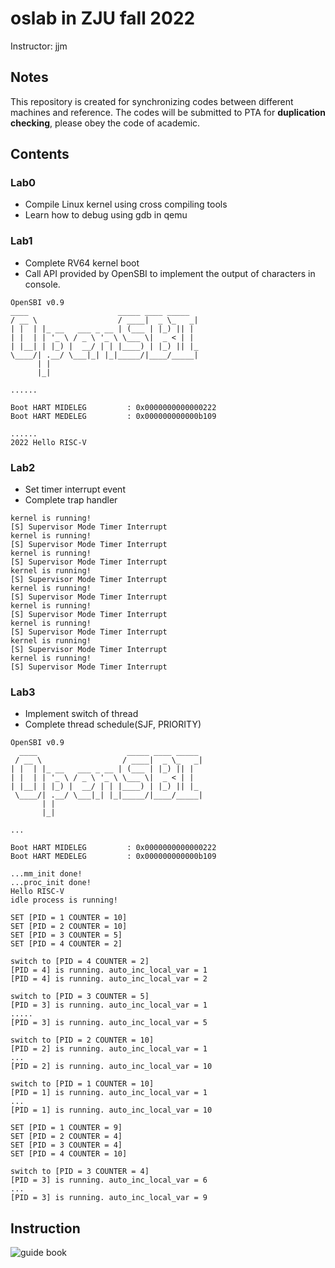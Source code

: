 # oslab in ZJU fall 2022

Instructor: jjm

## Notes
This repository is created for synchronizing codes between different machines and reference. The codes will be submitted to PTA for **duplication checking**, please obey the code of academic.

## Contents
### Lab0
- Compile Linux kernel using cross compiling tools
- Learn how to debug using gdb in qemu
### Lab1
- Complete RV64 kernel boot
- Call API provided by OpenSBI to implement the output of characters in console.
```
OpenSBI v0.9
____                    _____ ____ _____
/ __ \                  / ____|  _ \_   _|
| |  | |_ __   ___ _ __ | (___ | |_) || |
| |  | | '_ \ / _ \ '_ \ \___ \|  _ < | |
| |__| | |_) |  __/ | | |____) | |_) || |_
\____/| .__/ \___|_| |_|_____/|____/_____|
      | |
      |_|

......

Boot HART MIDELEG         : 0x0000000000000222
Boot HART MEDELEG         : 0x000000000000b109

......
2022 Hello RISC-V
```
### Lab2
- Set timer interrupt event 
- Complete trap handler
```
kernel is running!
[S] Supervisor Mode Timer Interrupt
kernel is running!
[S] Supervisor Mode Timer Interrupt
kernel is running!
[S] Supervisor Mode Timer Interrupt
kernel is running!
[S] Supervisor Mode Timer Interrupt
kernel is running!
[S] Supervisor Mode Timer Interrupt
kernel is running!
[S] Supervisor Mode Timer Interrupt
kernel is running!
[S] Supervisor Mode Timer Interrupt
kernel is running!
[S] Supervisor Mode Timer Interrupt
kernel is running!
[S] Supervisor Mode Timer Interrupt
```
### Lab3
- Implement switch of thread
- Complete thread schedule(SJF, PRIORITY)
```
OpenSBI v0.9
  ____                    _____ ____ _____
 / __ \                  / ____|  _ \_   _|
| |  | |_ __   ___ _ __ | (___ | |_) || |
| |  | | '_ \ / _ \ '_ \ \___ \|  _ < | |
| |__| | |_) |  __/ | | |____) | |_) || |_
 \____/| .__/ \___|_| |_|_____/|____/_____|
       | |
       |_|

...

Boot HART MIDELEG         : 0x0000000000000222
Boot HART MEDELEG         : 0x000000000000b109

...mm_init done!
...proc_init done!
Hello RISC-V
idle process is running!

SET [PID = 1 COUNTER = 10]
SET [PID = 2 COUNTER = 10]
SET [PID = 3 COUNTER = 5]
SET [PID = 4 COUNTER = 2]

switch to [PID = 4 COUNTER = 2]
[PID = 4] is running. auto_inc_local_var = 1
[PID = 4] is running. auto_inc_local_var = 2

switch to [PID = 3 COUNTER = 5]
[PID = 3] is running. auto_inc_local_var = 1
.....
[PID = 3] is running. auto_inc_local_var = 5

switch to [PID = 2 COUNTER = 10]
[PID = 2] is running. auto_inc_local_var = 1
...
[PID = 2] is running. auto_inc_local_var = 10

switch to [PID = 1 COUNTER = 10]
[PID = 1] is running. auto_inc_local_var = 1
...
[PID = 1] is running. auto_inc_local_var = 10

SET [PID = 1 COUNTER = 9]
SET [PID = 2 COUNTER = 4]
SET [PID = 3 COUNTER = 4]
SET [PID = 4 COUNTER = 10]

switch to [PID = 3 COUNTER = 4]
[PID = 3] is running. auto_inc_local_var = 6
...
[PID = 3] is running. auto_inc_local_var = 9
```
## Instruction
![guide book](https://zju-sec.github.io/os22fall-stu/)
